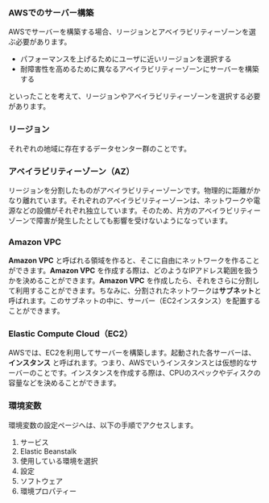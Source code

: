 ### AWSでのサーバー構築
AWSでサーバーを構築する場合、リージョンとアベイラビリティーゾーンを選ぶ必要があります。

- パフォーマンスを上げるためにユーザに近いリージョンを選択する
- 耐障害性を高めるために異なるアベイラビリティーゾーンにサーバーを構築する

といったことを考えて、リージョンやアベイラビリティーゾーンを選択する必要があります。

### リージョン
それぞれの地域に存在するデータセンター群のことです。

### アベイラビリティーゾーン（AZ）
リージョンを分割したものがアベイラビリティーゾーンです。物理的に距離がかなり離れています。それぞれのアベイラビリティーゾーンは、ネットワークや電源などの設備がそれぞれ独立しています。そのため、片方のアベイラビリティーゾーンで障害が発生したとしても影響を受けないようになっています。

### Amazon VPC
**Amazon VPC** と呼ばれる領域を作ると、そこに自由にネットワークを作ることができます。**Amazon VPC** を作成する際は、どのようなIPアドレス範囲を扱うかを決めることができます。**Amazon VPC** を作成したら、それをさらに分割して利用することができます。ちなみに、分割されたネットワークは**サブネット**と呼ばれます。このサブネットの中に、サーバー（EC2インスタンス）を配置することができます。

### Elastic Compute Cloud（EC2）
AWSでは、EC2を利用してサーバーを構築します。起動された各サーバーは、**インスタンス** と呼ばれます。つまり、AWSでいうインスタンスとは仮想的なサーバーのことです。インスタンスを作成する際は、CPUのスペックやディスクの容量などを決めることができます。

### 環境変数
環境変数の設定ページへは、以下の手順でアクセスします。

1. サービス
2. Elastic Beanstalk
3. 使用している環境を選択
4. 設定
5. ソフトウェア
6. 環境プロパティー
